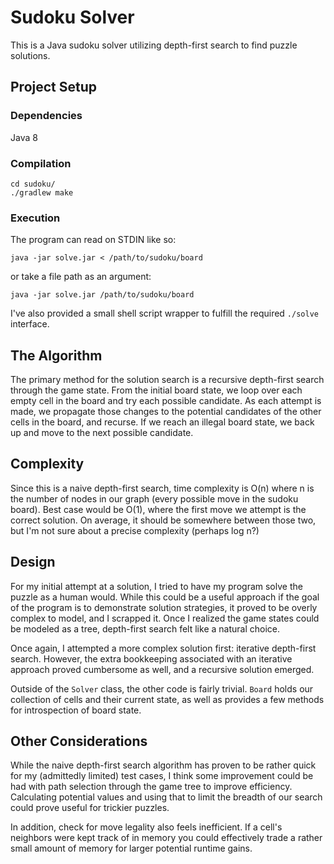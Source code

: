 # Sudoku Solver #

This is a Java sudoku solver utilizing depth-first search to find puzzle solutions.

## Project Setup ##

### Dependencies ###

Java 8

### Compilation ###

```
cd sudoku/
./gradlew make
```

### Execution ###

The program can read on STDIN like so:
```
java -jar solve.jar < /path/to/sudoku/board
```

or take a file path as an argument:
```
java -jar solve.jar /path/to/sudoku/board
```

I've also provided a small shell script wrapper to fulfill the required `./solve` interface.

## The Algorithm ##

The primary method for the solution search is a recursive depth-first search through the game state. From the initial board state, we loop over each empty cell in the board and try each possible candidate. As each attempt is made, we propagate those changes to the potential candidates of the other cells in the board, and recurse. If we reach an illegal board state, we back up and move to the next possible candidate.

## Complexity ##

Since this is a naive depth-first search, time complexity is O(n) where n is the number of nodes in our graph (every possible move in the sudoku board). Best case would be O(1), where the first move we attempt is the correct solution. On average, it should be somewhere between those two, but I'm not sure about a precise complexity (perhaps log n?)

## Design ##

For my initial attempt at a solution, I tried to have my program solve the puzzle as a human would. While this could be a useful approach if the goal of the program is to demonstrate solution strategies, it proved to be overly complex to model, and I scrapped it. Once I realized the game states could be modeled as a tree, depth-first search felt like a natural choice.

Once again, I attempted a more complex solution first: iterative depth-first search. However, the extra bookkeeping associated with an iterative approach proved cumbersome as well, and a recursive solution emerged.

Outside of the `Solver` class, the other code is fairly trivial. `Board` holds our collection of cells and their current state, as well as provides a few methods for introspection of board state.

## Other Considerations ##

While the naive depth-first search algorithm has proven to be rather quick for my (admittedly limited) test cases, I think some improvement could be had with path selection through the game tree to improve efficiency. Calculating potential values and using that to limit the breadth of our search could prove useful for trickier puzzles.

In addition, check for move legality also feels inefficient. If a cell's neighbors were kept track of in memory you could effectively trade a rather small amount of memory for larger potential runtime gains.